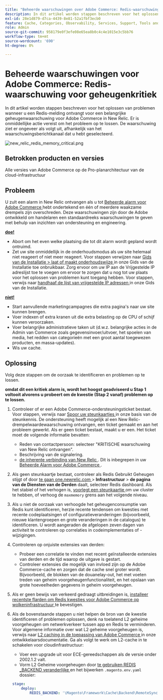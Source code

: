 ```yaml
---
title: "Beheerde waarschuwingen over Adobe Commerce: Redis-waarschuwing voor geheugenkritiek"
description: In dit artikel worden stappen beschreven voor het oplossen van problemen wanneer u een Redis-melding ontvangt voor een belangrijke geheugenwaarschuwing voor Adobe Commerce in New Relic. Er is onmiddellijke actie vereist om het probleem op te lossen. De waarschuwing ziet er ongeveer als volgt uit, afhankelijk van het waarschuwingsberichtkanaal dat u hebt geselecteerd.
exl-id: 28e1d879-d7ca-4439-8e81-52a1fbf3ecb0
feature: Cache, Categories, Observability, Services, Support, Tools and External Services, Variables
role: Admin
source-git-commit: 958179e0f3efe08e65ea8b0c4c4e1015e3c5bb76
workflow-type: tm+mt
source-wordcount: '690'
ht-degree: 0%

---
```


# Beheerde waarschuwingen voor Adobe Commerce: Redis-waarschuwing voor geheugenkritiek

In dit artikel worden stappen beschreven voor het oplossen van problemen wanneer u een Redis-melding ontvangt voor een belangrijke geheugenwaarschuwing voor Adobe Commerce in New Relic. Er is onmiddellijke actie vereist om het probleem op te lossen. De waarschuwing ziet er ongeveer als volgt uit, afhankelijk van het waarschuwingsberichtkanaal dat u hebt geselecteerd.

![ new_relic_redis_memory_critical.png ](assets/new_relic_redis_memory_critical.png)

## Betrokken producten en versies

Alle versies van Adobe Commerce op de Pro-planarchitectuur van de cloud-infrastructuur

## Probleem

U zult een alarm in New Relic ontvangen als u tot [ Beheerde alarm voor Adobe Commerce ](/help/support-tools/managed-alerts-for-adobe-commerce/managed-alerts-for-magento-commerce.md) hebt ondertekend en één of meerdere waakzame drempels zijn overschreden. Deze waarschuwingen zijn door de Adobe ontwikkeld om handelaren een standaardreeks waarschuwingen te geven met behulp van inzichten van ondersteuning en engineering.

**<u>doe!</u>**

* Abort om het even welke plaatsing die tot dit alarm wordt gepland wordt ontruimd.
* Zet uw site onmiddellijk in de onderhoudsmodus als uw site helemaal niet reageert of niet meer reageert. Voor stappen verwijzen naar [ Gids van de Installatie > laat of maakt onderhoudswijze ](/docs/commerce-operations/installation-guide/tutorials/maintenance-mode.html#enable-or-disable-maintenance-mode-1) in onze Gids van de Installatie toe onbruikbaar. Zorg ervoor om uw IP aan de Vrijgestelde IP adreslijst toe te voegen om ervoor te zorgen dat u nog tot uw plaats voor het oplossen van problemen kunt toegang hebben. Voor stappen, verwijs naar [ handhaaf de lijst van vrijgestelde IP adressen ](/docs/commerce-operations/installation-guide/tutorials/maintenance-mode.html#maintain-the-list-of-exempt-ip-addresses) in onze Gids van de Installatie.

**<u>niet!</u>**

* Start aanvullende marketingcampagnes die extra pagina&#39;s naar uw site kunnen brengen.
* Voer indexen of extra kranen uit die extra belasting op de CPU of schijf kunnen veroorzaken.
* Voer belangrijke administratieve taken uit (d.w.z. belangrijke acties in de Admin van Commerce zoals gegevensinvoer/uitvoer, het spoelen van media, het redden van categorieën met een groot aantal toegewezen producten, en massa-updates).
* Wis uw cache.

## Oplossing

Volg deze stappen om de oorzaak te identificeren en problemen op te lossen.

**omdat dit een kritiek alarm is, wordt het hoogst geadviseerd u Stap 1 voltooit alvorens u probeert om de kwestie (Stap 2 vanaf) problemen op te lossen.**

1. Controleer of er een Adobe Commerce-ondersteuningsticket bestaat. Voor stappen, verwijs naar [ Spoor uw steunkaartjes ](/help/help-center-guide/help-center/magento-help-center-user-guide.md#track-tickets) in onze basis van de steunkennis. De ondersteuning heeft mogelijk al een New Relic-drempelwaardewaarschuwing ontvangen, een ticket gemaakt en aan het probleem gewerkt. Als er geen ticket bestaat, maakt u er een. Het ticket moet de volgende informatie bevatten:

   * Reden van contactpersoon: selecteer &quot;KRITISCHE waarschuwing van New Relic ontvangen&quot;.
   * Beschrijving van de signalering.
   * [ de inherente verbinding van New Relic ](https://docs.newrelic.com/docs/alerts-applied-intelligence/new-relic-alerts/alert-incidents/view-violation-event-details-incidents/). Dit is inbegrepen in uw [ Beheerde Alarm voor Adobe Commerce ](/help/support-tools/managed-alerts-for-adobe-commerce/managed-alerts-for-magento-commerce.md).

1. Als geen steunkaartje bestaat, controleer als Redis Gebruikt Geheugen stijgt of door [ te gaan one.newrelic.com ](https://login.newrelic.com) > **Infrastructuur** > **de pagina van de Diensten van de Derden** daalt, selecteer Redis dashboard. Als het stabiel of het verhogen is, [ voorlegt een steunkaartje ](/help/help-center-guide/help-center/magento-help-center-user-guide.md#submit-ticket) om uw cluster te hebben, of verhoog de `maxmemory` grens aan het volgende niveau.
1. Als u niet de oorzaak van verhoogde het geheugenconsumptie van Redis kunt identificeren, herzie recente tendensen om kwesties met recente codeplaatsingen of configuratieveranderingen (bijvoorbeeld, nieuwe klantengroepen en grote veranderingen in de catalogus) te identificeren. U wordt aangeraden de afgelopen zeven dagen van activiteit te controleren op correlaties in codeimplementaties of -wijzigingen.
1. Controleren op onjuiste extensies van derden:

   * Probeer een correlatie te vinden met recent geïnstalleerde extensies van derden en de tijd waarop de uitgave is gestart.
   * Controleer extensies die mogelijk van invloed zijn op de Adobe Commerce-cache en zorgen dat de cache snel groter wordt. Bijvoorbeeld, de blokken van de douanelay-out, het met voeten treden van geheim voorgeheugenfunctionaliteit, en het opslaan van grote hoeveelheden gegevens in geheim voorgeheugen.

1. Als er geen bewijs van verkeerd gedraagt uitbreidingen is, [ installeer recentste flarden om Redis kwesties voor Adobe Commerce op wolkeninfrastructuur ](/help/troubleshooting/miscellaneous/install-latest-patches-to-fix-magento-redis-issues.md) te bevestigen.
1. Als de bovenstaande stappen u niet helpen de bron van de kwestie identificeren of problemen oplossen, denk na toelatend L2 geheime voorgeheugen om netwerkverkeer tussen app en Redis te verminderen. Voor algemene informatie over wat L2 geheime voorgeheugen is, verwijs naar [ L2 caching in de toepassing van Adobe Commerce ](/docs/commerce-operations/configuration-guide/cache/level-two-cache.html) in onze ontwikkelaarsdocumentatie. Ga als volgt te werk om L2-cache in te schakelen voor cloudinfrastructuur:

   * Voer een upgrade uit voor ECE-gereedschappen als de versie onder 2002.1.2 valt.
   * Vorm L2 Geheime voorgeheugen door [ te gebruiken REDIS \_BACKEND veranderlijke ](/docs/commerce-cloud-service/user-guide/configure/env/stage/variables-deploy.html#redis_backend) en het bijwerken `.magento.env.yaml` dossier:

   ```yaml
   stage:
       deploy:
           REDIS_BACKEND: '\Magento\Framework\Cache\Backend\RemoteSynchronizedCache'
   ```
